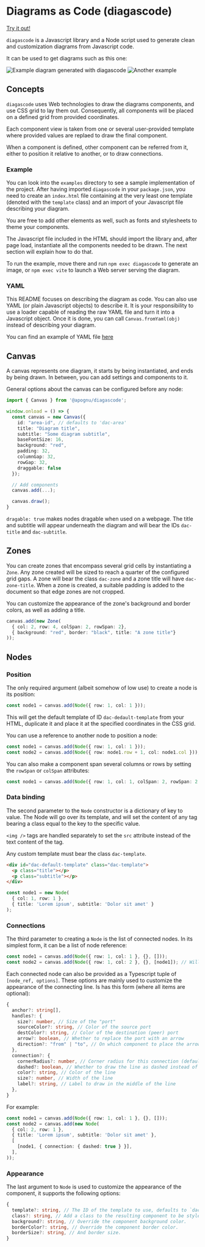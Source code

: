 # Diagrams as Code (diagascode)

[Try it out!](https://jsfiddle.net/apognu/uyngxkmL/)

`diagascode` is a Javascript library and a Node script used to generate clean and customization diagrams from Javascript code.

It can be used to get diagrams such as this one:

![Example diagram generated with diagascode](contrib/example.png)
![Another example](contrib/aws.png)

## Concepts

`diagascode` uses Web technologies to draw the diagrams components, and use CSS grid to lay them out. Consequently, all components will be placed on a defined grid from provided coordinates.

Each component view is taken from one or several user-provided template where provided values are replaed to draw the final component.

When a component is defined, other component can be referred from it, either to position it relative to another, or to draw connections.

### Example

You can look into the `examples` directory to see a sample implementation of the project. After having imported `diagascode` in your `package.json`, you need to create an `index.html` file containing at the very least one template (denoted with the `template` class) and an import of your Javascript file describing your diagram.

You are free to add other elements as well, such as fonts and stylesheets to theme your components.

The Javascript file included in the HTML should import the library and, after page load, instantiate all the components needed to be drawn. The next section will explain how to do that.

To run the example, move there and run `npm exec diagascode` to generate an image, or `npm exec vite` to launch a Web server serving the diagram.

### YAML

This README focuses on describing the diagram as code. You can also use YAML (or plain Javascript objects) to describe it. It is your responsibility to use a loader capable of reading the raw YAML file and turn it into a Javascript object. Once it is done, you can call `Canvas.fromYaml(obj)` instead of describing your diagram.

You can find an example of YAML file [here](./examples/diagram.yml)

## Canvas

A canvas represents one diagram, it starts by being instantiated, and ends by being drawn. In between, you can add settings and components to it.

General options about the canvas can be configured before any node:

```typescript
import { Canvas } from '@apognu/diagascode';

window.onload = () => {
  const canvas = new Canvas({
    id: "area-id", // defaults to 'dac-area'
    title: "Diagram title",
    subtitle: "Some diagram subtitle",
    baseFontSize: 16,
    background: "red",
    padding: 32,
    columnGap: 32,
    rowGap: 32,
    draggable: false
  });

  // Add components
  canvas.add(...);

  canvas.draw();
}
```

`dragable: true` makes nodes dragable when used on a webpage. The title and subtitle will appear underneath the diagram and will bear the IDs `dac-title` and `dac-subtitle`.

## Zones

You can create zones that encompass several grid cells by instantiating a `Zone`. Any zone created will be sized to reach a quarter of the configured grid gaps. A zone will bear the class `dac-zone` and a zone title will have `dac-zone-title`. When a zone is created, a suitable padding is added to the document so that edge zones are not cropped.

You can customize the appearance of the zone's background and border colors, as well as adding a title.

```typescript
canvas.add(new Zone(
  { col: 2, row: 4, colSpan: 2, rowSpan: 2},
  { background: "red", border: "black", title: "A zone title"}
));
```

## Nodes

### Position

The only required argument (albeit somehow of low use) to create a node is its position:

```typescript
const node1 = canvas.add(Node({ row: 1, col: 1 }));
```

This will get the default template of ID `dac-dedault-template` from your HTML, duplicate it and place it at the specified coordinates in the CSS grid.

You can use a reference to another node to position a node:

```typescript
const node1 = canvas.add(Node({ row: 1, col: 1 }));
const node2 = canvas.add(Node({ row: node1.row + 1, col: node1.col }));
```

You can also make a component span several columns or rows by setting the `rowSpan` or `colSpan` attributes:

```typescript
const node1 = canvas.add(Node({ row: 1, col: 1, colSpan: 2, rowSpan: 2 }));
```

### Data binding

The second parameter to the `Node` constructor is a dictionary of key to value. The Node will go over its template, and will set the content of any tag bearing a class equal to the key to the specific value.

`<img />` tags are handled separately to set the `src` attribute instead of the text content of the tag.

Any custom template must bear the class `dac-template`.

```html
<div id="dac-default-template" class="dac-template">
  <p class="title"></p>
  <p class="subtitle"></p>
</div>
```

```typescript
const node1 = new Node(
  { col: 1, row: 1 },
  { title: 'Lorem ipsum', subtitle: 'Dolor sit amet' }
);
```

### Connections

The third parameter to creating a `Node` is the list of connected nodes. In its simplest form, it can be a list of node reference:

```typescript
const node1 = canvas.add(Node({ row: 1, col: 1 }, {}, []));
const node2 = canvas.add(Node({ row: 1, col: 2 }, {}, [node1]); // Will be connected to node1).
```

Each connected node can also be provided as a Typescript tuple of `[node_ref, options]`. These options are mainly used to customize the appearance of the connecting line. Is has this form (where all items are optional):

```typescript
{
  anchor?: string[],
  handles?: {
    size?: number, // Size of the "port"
    sourceColor?: string, // Color of the source port
    destColor?: string, // Color of the destination (peer) port
    arrow?: boolean, // Whether to replace the port with an arrow
    direction?: "from" | "to", // On which component to place the arrow
  },
  connection?: {
    cornerRadius?: number, // Corner radius for this connection (defaults to none)
    dashed?: boolean, // Whether to draw the line as dashed instead of full
    color?: string, // Color of the line
    size?: number, // Width of the line
    label?: string, // Label to draw in the middle of the line
  },
}
```

For example:

```typescript
const node1 = canvas.add(Node({ row: 1, col: 1 }, {}, []));
const node2 = canvas.add(new Node(
  { col: 2, row: 1 },
  { title: 'Lorem ipsum', subtitle: 'Dolor sit amet' },
  [
    [node1, { connection: { dashed: true } }],
  ],
));
```

### Appearance

The last argument to `Node` is used to customize the appearance of the component, it supports the following options:

```typescript
{
  template?: string, // The ID of the template to use, defaults to `dac-default-template`.
  class?: string, // Add a class to the resulting component to be styled with CSS
  background?: string, // Override the component background color.
  borderColor?: string, // Override the component border color.
  borderSize?: string, // And border size.
}
```
